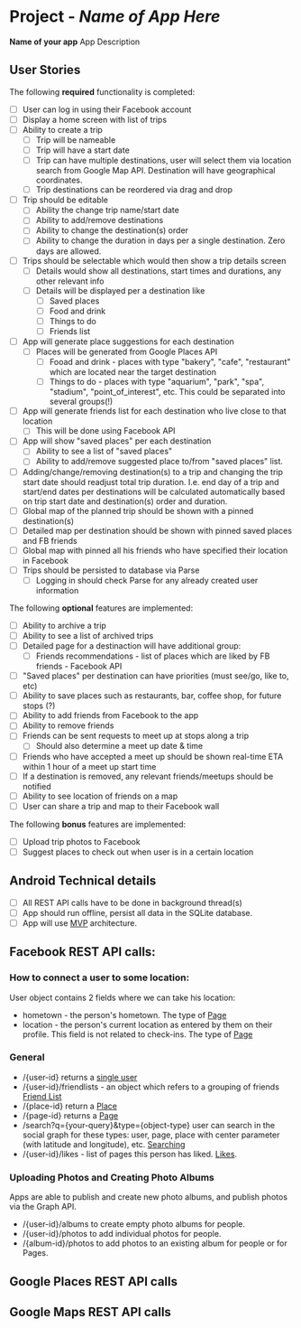 # Project  - *Name of App Here*

**Name of your app** App Description

## User Stories

The following **required** functionality is completed:

* [ ] User can log in using their Facebook account
* [ ] Display a home screen with list of trips
* [ ] Ability to create a trip
    * [ ] Trip will be nameable
    * [ ] Trip will have a start date
    * [ ] Trip can have multiple destinations, user will select them via location search from Google Map API. Destination will have geographical coordinates.
    * [ ] Trip destinations can be reordered via drag and drop
* [ ] Trip should be editable
    * [ ] Ability the change trip name/start date
    * [ ] Ability to add/remove destinations
    * [ ] Ability to change the destination(s) order 
    * [ ] Ability to change the duration in days per a single destination. Zero days are allowed.
* [ ] Trips should be selectable which would then show a trip details screen
    * [ ] Details would show all destinations, start times and durations, any other relevant info
    * [ ] Details will be displayed per a destination like
      * [ ] Saved places
      * [ ] Food and drink
      * [ ] Things to do
      * [ ] Friends list
* [ ] App will generate place suggestions for each destination
    * [ ] Places will be generated from Google Places API 
      * [ ] Fooad and drink - places with type "bakery", "cafe", "restaurant" which are located near the target destination
      * [ ] Things to do - places with type "aquarium", "park", "spa", "stadium", "point_of_interest", etc. This could be separated into several groups(!)       
* [ ] App will generate friends list for each destination who live close to that location 
   * [ ] This will be done using Facebook API
* [ ] App will show "saved places" per each destination    
    * [ ] Ability to see a list of "saved places"
    * [ ] Ability to add/remove suggested place to/from "saved places" list.
* [ ] Adding/change/removing destination(s) to a trip and changing the trip start date should readjust total trip duration. I.e. end day of a trip and start/end dates per destinations will be calculated automatically based on trip start date and destination(s) order and duration. 
* [ ] Global map of the planned trip should be shown with a pinned destination(s)
* [ ] Detailed map per destination should be shown with pinned saved places and FB friends
* [ ] Global map with pinned all his friends who have specified their location in Facebook
* [ ] Trips should be persisted to database via Parse
    * [ ] Logging in should check Parse for any already created user information

The following **optional** features are implemented:
    
* [ ] Ability to archive a trip
* [ ] Ability to see a list of archived trips
* [ ] Detailed page for a destinaction will have additional group:
   * [ ] Friends recommendations - list of places which are liked by FB friends - Facebook API
* [ ] "Saved places" per destination can have priorities (must see/go, like to, etc)
* [ ] Ability to save places such as restaurants, bar, coffee shop, for future stops (?)
* [ ] Ability to add friends from Facebook to the app 
* [ ] Ability to remove friends
* [ ] Friends can be sent requests to meet up at stops along a trip
    * [ ] Should also determine a meet up date & time
* [ ] Friends who have accepted a meet up should be shown real-time ETA within 1 hour of a meet up start time
* [ ] If a destination is removed, any relevant friends/meetups should be notified 
* [ ] Ability to see location of friends on a map
* [ ] User can share a trip and map to their Facebook wall

The following **bonus** features are implemented:

* [ ] Upload trip photos to Facebook 
* [ ] Suggest places to check out when user is in a certain location

## Android Technical details
* [ ] All REST API calls have to be done in background thread(s)
* [ ] App should  run offline, persist all data in the SQLite database.
* [ ] App will use [MVP](https://github.com/googlesamples/android-architecture/tree/todo-mvp-contentproviders/) architecture.

## Facebook REST API calls:

### How to connect a user to some location:
User object contains 2 fields where we can take his location:
* hometown - the person's hometown. The type of [Page](https://developers.facebook.com/docs/graph-api/reference/page/)
* location - the person's current location as entered by them on their profile. This field is not related to check-ins. The type of [Page](https://developers.facebook.com/docs/graph-api/reference/page/)

### General
* /{user-id} returns a [single user](https://developers.facebook.com/docs/graph-api/reference/user)
* /{user-id}/friendlists - an object which refers to a grouping of friends [Friend List](https://developers.facebook.com/docs/graph-api/reference/friend-list/)
* /{place-id} return a [Place](https://developers.facebook.com/docs/graph-api/reference/place/)
* /{page-id} returns a [Page](https://developers.facebook.com/docs/graph-api/reference/page/)
* /search?q={your-query}&type={object-type} user can search in the social graph for these types: user, page, place with center parameter (with latitude and longitude), etc. [Searching](https://developers.facebook.com/docs/graph-api/using-graph-api)
* /{user-id}/likes - list of pages this person has liked. [Likes](https://developers.facebook.com/docs/graph-api/reference/user/likes/). 

### Uploading Photos and Creating Photo Albums
Apps are able to publish and create new photo albums, and publish photos via the Graph API.
* /{user-id}/albums to create empty photo albums for people.
* /{user-id}/photos to add individual photos for people.
* /{album-id}/photos to add photos to an existing album for people or for Pages.

## Google Places REST API calls

## Google Maps REST API calls





